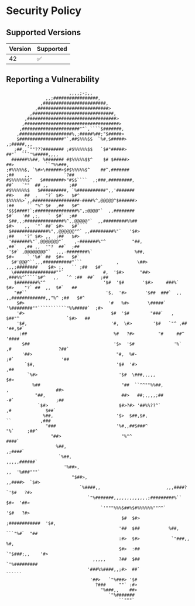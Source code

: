 # Security Policy

## Supported Versions

| Version | Supported          |
| ------- | ------------------ |
| 42   | :white_check_mark: |

## Reporting a Vulnerability
                            ,,,,;-;,,
                   ,,;#################,
                 ,########################,
               ,###########################>
             ,###############################,
           ,##################################>
          ,####################################>
         ,######################"^`,````$#######,
        ,####################%,;#####%##;"$#####>
        $#################"`,##$%%%$$  `%#,$#####>                                       ,;#####,,,
       ;##,,`""???######## ;#$%%%%%$$   `$#"#####>                                      ##"`  ```"%#####,,,,
      ######%%##, %####### #$%%%%%$$^    $# $#####>                                    ##>            ``"%%###,
    ;#%%%%%$, `%#>\######>$#$%%%%%$^    ##^,#######                                   ;##    ,,             `?##
    #$%%%%%%$^   $########>"#$$````  ,;###,#########,                                  ##`   `""  ## ,,        ;##
    #$%%%%%%$   $##########, `%###########",,'#######                                 ##>    ##  ,   "?` $#>   $#^
    $%%%%%>`,,##################-####%^,@@@@@^$######>                               :##     `` "%^ $#  ,##   $#^
    '$$$####?`;################%",;@@@@"`  ,,########                               $#`   '## ,;,   `  $#`  ;##
     $##,,;###############%^,,@@@@@"`  ,,#########%%##                             $#>    ,,  `"` ##` $#>   $#`
     $##############%",,@@@@@@"^` ,,#########%"`   '$#>                           ;##    '?^ $#> ,,  ;##   $#>
     '#######%"`,@@@@@@@"`    ,-#######%"^          "##,                         ,##`   ,## ,,  '"?  ##`  ;##
     '$#` ,@@@@@@@@^`  ,,,-########%`                %##,                        $#>     ` '%#` ##  $#>   $#`
      $#'@@@^``,,,###########"```             ,       \##>             ,,,;########    $#> ;,   `` ;##   $#`
      \################""`               #,  '$#>      "##>         ,###%%^`````$#^   ,,   `^ :##  ##`  ;##
       $########%"^                      '$#  '$#       '$#>     ###%`         $#>    "?` ##  ,,  $#`   ##
       "##``                              '$,  '#>       '$##  ###`  ,,     ,,#############,,"%^ ;##   $#^
        $#>                                '#   %#>       \#####`   '%########""```````````"%%#####`  ;#>
        '#>                                 $#  '$#        "###`   ,    $##"^                  `$#>   ##
        '$#,                                '#,  \#>        '$#   `"^ ,##                        '##,$#`
         :##                                 %#   ?#>         "#     ##^                          '####
          $##                                '$>  '$#               '%`        ,#                  ?##`
          '##>                                "#,  %#-                        ;#`                  '##
           `$#,                               '$#  '#>                                             ,##
            `%#>                               '$#  \###,,,,,                                      $#>
              %##                               "##  ``^^""%%##,               ,                  ##>
               "##,                             ##>   ##;,,,,;##              -#`                ;##
                `$#>                           $#>?#> '##%%??^`                  ,#             $##`
                  %##,                        '$>  $##,$#,                       ``           ,###
                   "###                       '%#,,##$###^                           "%`     ;##^
                     "##>                       "%"^                                       ####`
                       %##,                                                            ,;####`
                        `%##,                                                  ,,,,,######`
                          '%##>,                                          ,,  '%###"""`
                             "$##>,                                   ,,####>  `$#>
                                `%####,,                         ,,,####?`'$#   ?#>
                                   `"%#######,,,,,,,,,,,,,;#########%``    $#>  '##>
                                        `'"""%%%$##%$#%%%%%%""^^`          '$#   ?#>
                                                $#  $#>           ;############  '$#,
                                               '##  $##           %##,   ```"%#`  "##
                                               :#>  $#>            `"###,,         %#,
                                               $#>  :##               `"$###;,,    '#>
                                     ,,,,,     ?##  $##                   `"%#########
                                   '###%%####,,;#>  ##`                         ``````
                                    '##>   `"%###> '$#
                                      ?###     ""` :#>
                                        "%###,,    ##>
                                           `"%#######
                                               ``"""`
